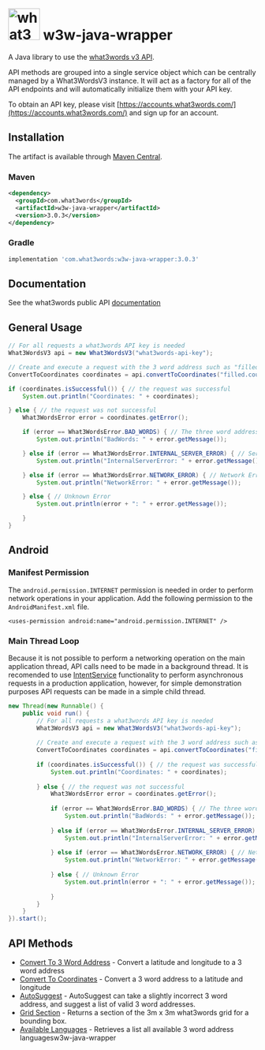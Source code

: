 # <img src="https://what3words.com/assets/images/w3w_square_red.png" width="64" height="64" alt="what3words">&nbsp;w3w-java-wrapper

A Java library to use the [what3words v3 API](https://docs.what3words.com/api/v3/).

API methods are grouped into a single service object which can be centrally managed by a What3WordsV3 instance. It will act as a factory for all of the API endpoints and will automatically initialize them with your API key.

To obtain an API key, please visit [https://accounts.what3words.com/](https://accounts.what3words.com/) and sign up for an account.

## Installation

The artifact is available through <a href="https://search.maven.org/search?q=g:com.what3words">Maven Central</a>.

### Maven

```xml
<dependency>
  <groupId>com.what3words</groupId>
  <artifactId>w3w-java-wrapper</artifactId>
  <version>3.0.3</version>
</dependency>
```

### Gradle

```groovy
implementation 'com.what3words:w3w-java-wrapper:3.0.3'
```

## Documentation

See the what3words public API [documentation](https://docs.what3words.com/api/v3/)

## General Usage

```Java
// For all requests a what3words API key is needed
What3WordsV3 api = new What3WordsV3("what3words-api-key");

// Create and execute a request with the 3 word address such as "filled.count.soap"
ConvertToCoordinates coordinates = api.convertToCoordinates("filled.count.soap").execute();

if (coordinates.isSuccessful()) { // the request was successful
    System.out.println("Coordinates: " + coordinates);

} else { // the request was not successful
    What3WordsError error = coordinates.getError();

    if (error == What3WordsError.BAD_WORDS) { // The three word address provided is invalid
        System.out.println("BadWords: " + error.getMessage());

    } else if (error == What3WordsError.INTERNAL_SERVER_ERROR) { // Server Error
        System.out.println("InternalServerError: " + error.getMessage());

    } else if (error == What3WordsError.NETWORK_ERROR) { // Network Error
        System.out.println("NetworkError: " + error.getMessage());

    } else { // Unknown Error
        System.out.println(error + ": " + error.getMessage());

    }
}
```

## Android

### Manifest Permission

The `android.permission.INTERNET` permission is needed in order to perform network operations in your application. Add the following permission to the `AndroidManifest.xml` file.

`<uses-permission android:name="android.permission.INTERNET" />`

### Main Thread Loop

Because it is not possible to perform a networking operation on the main application thread, API calls need to be made in a background thread. It is recomended to use 
[IntentService](https://developer.android.com/reference/android/app/IntentService) functionality to perform asynchronous requests in a production application, however,
for simple demonstration purposes API requests can be made in a simple child thread.

```Java
new Thread(new Runnable() {
    public void run() {
        // For all requests a what3words API key is needed
        What3WordsV3 api = new What3WordsV3("what3words-api-key");
        
        // Create and execute a request with the 3 word address such as "filled.count.soap"
        ConvertToCoordinates coordinates = api.convertToCoordinates("filled.count.soap").execute();
        
        if (coordinates.isSuccessful()) { // the request was successful
            System.out.println("Coordinates: " + coordinates);
        
        } else { // the request was not successful
            What3WordsError error = coordinates.getError();
        
            if (error == What3WordsError.BAD_WORDS) { // The three word address provided is invalid
                System.out.println("BadWords: " + error.getMessage());
        
            } else if (error == What3WordsError.INTERNAL_SERVER_ERROR) { // Server Error
                System.out.println("InternalServerError: " + error.getMessage());
        
            } else if (error == What3WordsError.NETWORK_ERROR) { // Network Error
                System.out.println("NetworkError: " + error.getMessage());
        
            } else { // Unknown Error
                System.out.println(error + ": " + error.getMessage());
        
            }
        }
    }
}).start();
```

## API Methods

- [Convert To 3 Word Address](src/main/java/com/what3words/javawrapper/examples/ConvertTo3WAExample.java) - Convert a latitude and longitude to a 3 word address
- [Convert To Coordinates](src/main/java/com/what3words/javawrapper/examples/ConvertToCoordinatesExample.java) - Convert a 3 word address to a latitude and longitude
- [AutoSuggest](src/main/java/com/what3words/javawrapper/examples/AutosuggestExample.java) - AutoSuggest can take a slightly incorrect 3 word address, and suggest a list of valid 3 word addresses.
- [Grid Section](src/main/java/com/what3words/javawrapper/examples/GridSectionExample.java) - Returns a section of the 3m x 3m what3words grid for a bounding box.
- [Available Languages](src/main/java/com/what3words/javawrapper/examples/AvailableLanguagesExample.java) - Retrieves a list all available 3 word address languagesw3w-java-wrapper
